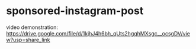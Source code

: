 # sponsored-instagram-post 

video demonstration: https://drive.google.com/file/d/1kjhJ4h6bh_qUts2hgqhMXsgc__ocsgDV/view?usp=share_link
